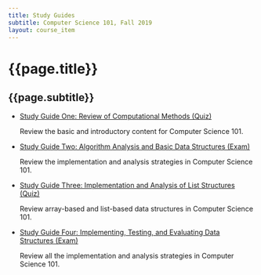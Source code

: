 ```yaml
---
title: Study Guides
subtitle: Computer Science 101, Fall 2019
layout: course_item
---
```


# {{page.title}}
## {{page.subtitle}}

<ul>

<li><a href="https://github.com/Allegheny-Computer-Science-101-F2019/cs101-F2019-sheets/releases/download/cs101F2019-sheets-11.0.0/cs101F2019_studyguide_quiz01.pdf">Study Guide One: Review of Computational Methods (Quiz)</a> <p>Review the basic and introductory content for Computer Science 101.</p></li>

<li><a href="https://github.com/Allegheny-Computer-Science-101-F2019/cs101-F2019-sheets/releases/download/cs101F2019-sheets-13.0.0/cs101F2019_studyguide_exam01.pdf">Study Guide Two: Algorithm Analysis and Basic Data Structures
(Exam)</a> <p>Review the implementation and analysis strategies in Computer Science
101.</p></li>

<li><a href="https://github.com/Allegheny-Computer-Science-101-F2019/cs101-F2019-sheets/releases/download/cs101F2019-sheets-22.0.0/cs101F2019_studyguide_quiz02.pdf">Study Guide Three: Implementation and Analysis of List Structures
(Quiz)</a> <p>Review array-based and list-based data structures in Computer Science 101.</p></li>

<li><a href="https://github.com/Allegheny-Computer-Science-101-F2019/cs101-F2019-sheets/releases/download/cs101F2019-sheets-25.0.0/cs101F2019_studyguide_exam02.pdf">Study Guide Four: Implementing, Testing, and Evaluating Data Structures
(Exam)</a> <p>Review all the implementation and analysis strategies in Computer Science
101.</p></li>

</ul>
